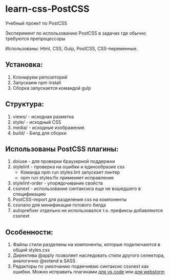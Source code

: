 <h1>learn-css-PostCSS</h1>
<p>Учебный проект по PostCSS</p>
<p>Эксперимент по использованию PostCSS в задачах где обычно требуются препроцессоры</p>
<p>Использованы: Html, CSS, Gulp, PostCSS, CSS-переменные.</p>
<h2>Установка:</h2>
<ol>
    <li>Клонируем репозиторий</li>
    <li>Запускаем npm install</li>
    <li>Сборка запускается командой gulp</li>
</ol>
<h2>Структура:</h2>
<ol>
    <li>views/ - исходная разметка</li>
    <li>style/ - исходный CSS</li>
    <li>media/ - исходные изображения</li>
    <li>build/ - Билд для сборки</li>
</ol>
<h2>Использованы PostCSS плагины:</h2>
<ol>
    <li>doiuse - для проверки браузерной поддержки</li>
    <li>stylelint - проверка на ошибки и единообразие css
        <ul>
            <li>Команда npm run styles:lint запускает линтер</li>
            <li>npm run styles:fix применяет исправления</li>
        </ul>
    </li>
    <li>stylelint-order - упорядочивание свойств</li>
    <li>cssnext - использование синтаксиса еще не вошедшего в спецификацию</li>
    <li>PostCSS-import для разделения css на компоненты</li>
    <li>cssnano для минификации готового билда</li>
    <li>autoprefixer отдельно не использовался т.к. префиксы добавляются cssnext</li>
</ol>

<h2>Особенности:</h2>
<ol>
    <li>Файлы стили разделены на компоненты, которые подключаются в общий styles.css</li>
    <li>Директива @apply позволяет наследовать стили другого селектора, аналогично @extend в SASS</li>
    <li>Редакторы по умолчанию подвечиваю синтаксис cssnext как ошибки. Можно исправить плагинами <a href="https://marketplace.visualstudio.com/items?itemName=ricard.PostCSS">для vs code</a> или <a href="https://plugins.jetbrains.com/plugin/8578-postcss">для webstorm</a></li>
</ol>
